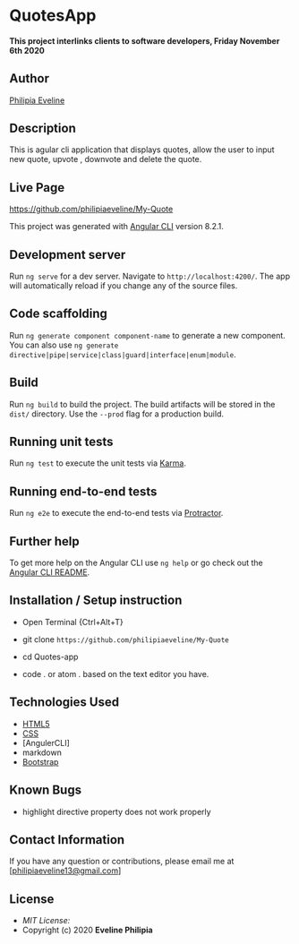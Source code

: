 
# QuotesApp
#### This project interlinks clients to software developers, Friday November 6th 2020 

## Author

[Philipia Eveline](https://github.com/philipiaeveline/My-Quote)

## Description

This is agular cli application that displays quotes, allow the user to input new quote, upvote , downvote and delete the quote. 

## Live Page 
https://github.com/philipiaeveline/My-Quote


This project was generated with [Angular CLI](https://github.com/angular/angular-cli) version 8.2.1.

## Development server
Run `ng serve` for a dev server. Navigate to `http://localhost:4200/`. The app will automatically reload if you change any of the source files.
## Code scaffolding
Run `ng generate component component-name` to generate a new component. You can also use `ng generate directive|pipe|service|class|guard|interface|enum|module`.
## Build
Run `ng build` to build the project. The build artifacts will be stored in the `dist/` directory. Use the `--prod` flag for a production build.
## Running unit tests
Run `ng test` to execute the unit tests via [Karma](https://karma-runner.github.io).
## Running end-to-end tests
Run `ng e2e` to execute the end-to-end tests via [Protractor](http://www.protractortest.org/).
## Further help

To get more help on the Angular CLI use `ng help` or go check out the [Angular CLI README](https://github.com/angular/angular-cli/blob/master/README.md).

## Installation / Setup instruction
* Open Terminal {Ctrl+Alt+T}

* git clone ```https://github.com/philipiaeveline/My-Quote```

* cd Quotes-app

* code . or atom . based on the text editor you have.

## Technologies Used

* [HTML5](https://github.com/topics/html5)
* [CSS](https://github.com/topics/css3)
* [AngulerCLI]
* markdown
* [Bootstrap](https://github.com/topics/bootstrap)

## Known Bugs
* highlight directive property does not work properly

## Contact Information 

If you have any question or contributions, please email me at [philipiaeveline13@gmail.com]

## License
* *MIT License:*
* Copyright (c) 2020 **Eveline Philipia**